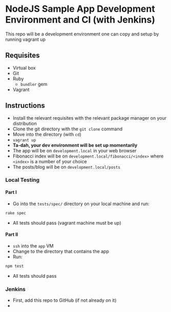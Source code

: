 # NodeJS Sample App Development Environment and CI (with Jenkins)

This repo will be a development environment one can copy and setup by running vagrant up

## Requisites

* Virtual box
* Git
* Ruby
	* `bundler` gem
* Vagrant


## Instructions

* Install the relevant requisites with the relevant package manager on your distribution
* Clone the git directory with the `git clone` command
* Move into the directory (with `cd`)
* `vagrant up`
* **Ta-dah, your dev environment will be set up momentarily**
* The app will be on `development.local` in your web browser
* Fibonacci index will be on `development.local/fibonacci/<index>` where `<index>` is a number of your choice
* The posts/blog will be on `development.local/posts`

### Local Testing

#### Part I
* Go into the `tests/spec/` directory on your local machine and run:
```sh
rake spec
```
* All tests should pass (vagrant machine must be up)

#### Part II
* `ssh` into the `app` VM
* Change to the directory that contains the app
* Run:
```sh
npm test
```
* All tests should pass


### Jenkins

* First, add this repo to GitHub (if not already on it)
*
